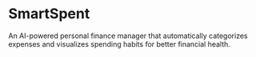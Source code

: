 # SmartSpent
An AI-powered personal finance manager that automatically categorizes expenses and visualizes spending habits for better financial health.
